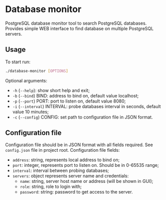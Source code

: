 # Database monitor

PostgreSQL database monitor tool to search PostgreSQL databases. Provides simple WEB interface to find database on multiple PostgreSQL servers.

## Usage

To start run:

```bash
./database-monitor [OPTIONS]
```

Optional arguments:

* `-h` (`--help`): show short help and exit;
* `-b` (`--bind`) BIND: address to bind on, default value localhost;
* `-p` (`--port`) PORT: port to listen on, default value 8080;
* `-i` (`--interval`) INTERVAL: probe databases interval in seconds, default value 10 minutes;
* `-c` (`--config`) CONFIG: set path to configuration file in JSON format.

## Configuration file

Configuration file should be in JSON format with all fields required. See `config.json` file in project root. Configuration file fields:

* `address`: string, represents local address to bind on;
* `port`: integer, represents port to listen on. Should be in 0-65535 range;
* `interval`: interval between probing databases;
* `servers`: object represents server name and credentials:
  * `name`: string, server host name or address (will be shown in GUI);
  * `role`: string, role to login with;
  * `password`: string: password to get access to the server.
